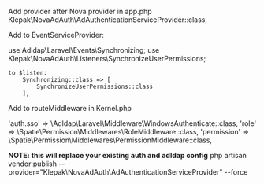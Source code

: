 Add provider after Nova provider in app.php
Klepak\NovaAdAuth\AdAuthenticationServiceProvider::class,

Add to EventServiceProvider:

use Adldap\Laravel\Events\Synchronizing;
use Klepak\NovaAdAuth\Listeners\SynchronizeUserPermissions;

    to $listen:
        Synchronizing::class => [
            SynchronizeUserPermissions::class
        ],


Add to routeMiddleware in Kernel.php

'auth.sso' => \Adldap\Laravel\Middleware\WindowsAuthenticate::class,
'role' => \Spatie\Permission\Middlewares\RoleMiddleware::class,
'permission' => \Spatie\Permission\Middlewares\PermissionMiddleware::class,

**NOTE: this will replace your existing auth and adldap config**
php artisan vendor:publish --provider="Klepak\NovaAdAuth\AdAuthenticationServiceProvider" --force
